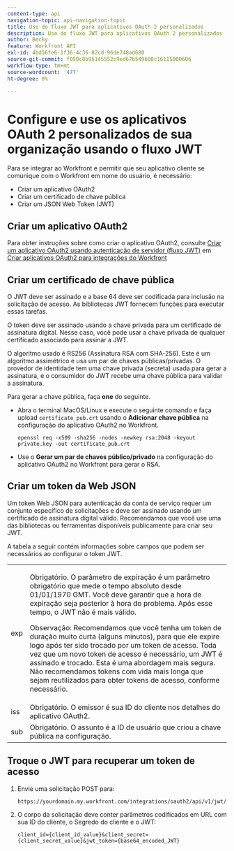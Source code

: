 ```yaml
---
content-type: api
navigation-topic: api-navigation-topic
title: Uso do fluxo JWT para aplicativos OAuth 2 personalizados
description: Uso do fluxo JWT para aplicativos OAuth 2 personalizados
author: Becky
feature: Workfront API
exl-id: 4bd56fe6-1f36-4c36-82cd-96de748ad680
source-git-commit: f050c8b95145552c9ed67b549608c16115000606
workflow-type: tm+mt
source-wordcount: '477'
ht-degree: 0%

---
```


# Configure e use os aplicativos OAuth 2 personalizados de sua organização usando o fluxo JWT

Para se integrar ao Workfront e permitir que seu aplicativo cliente se comunique com o Workfront em nome do usuário, é necessário:

* Criar um aplicativo OAuth2
* Criar um certificado de chave pública
* Criar um JSON Web Token (JWT)

## Criar um aplicativo OAuth2

Para obter instruções sobre como criar o aplicativo OAuth2, consulte [Criar um aplicativo OAuth2 usando autenticação de servidor (fluxo JWT)](../../administration-and-setup/configure-integrations/create-oauth-application.md#create2) em [Criar aplicativos OAuth2 para integrações do Workfront](../../administration-and-setup/configure-integrations/create-oauth-application.md)

## Criar um certificado de chave pública

O JWT deve ser assinado e a base 64 deve ser codificada para inclusão na solicitação de acesso. As bibliotecas JWT fornecem funções para executar essas tarefas.

O token deve ser assinado usando a chave privada para um certificado de assinatura digital. Nesse caso, você pode usar a chave privada de qualquer certificado associado para assinar a JWT.

O algoritmo usado é RS256 (Assinatura RSA com SHA-256). Este é um algoritmo assimétrico e usa um par de chaves públicas/privadas. O provedor de identidade tem uma chave privada (secreta) usada para gerar a assinatura, e o consumidor do JWT recebe uma chave pública para validar a assinatura.

Para gerar a chave pública, faça **one** do seguinte.

* Abra o terminal MacOS/Linux e execute o seguinte comando e faça upload `certificate_pub.crt` usando o **Adicionar chave pública** na configuração do aplicativo OAuth2 no Workfront.

   <!-- [Copy](javascript:void(0);) -->
   <pre><code>openssl req -x509 -sha256 -nodes -newkey rsa:2048 -keyout private.key -out certificate_pub.crt</code></pre>

* Use o **Gerar um par de chaves público/privado** na configuração do aplicativo OAuth2 no Workfront para gerar o RSA.

## Criar um token da Web JSON

Um token Web JSON para autenticação da conta de serviço requer um conjunto específico de solicitações e deve ser assinado usando um certificado de assinatura digital válido. Recomendamos que você use uma das bibliotecas ou ferramentas disponíveis publicamente para criar seu JWT.

A tabela a seguir contém informações sobre campos que podem ser necessários ao configurar o token JWT.

<table style="table-layout:auto"> 
 <col> 
 <col> 
 <tbody> 
  <tr> 
   <td role="rowheader">exp</td> 
   <td> <p>Obrigatório. O parâmetro de expiração é um parâmetro obrigatório que mede o tempo absoluto desde 01/01/1970 GMT. Você deve garantir que a hora de expiração seja posterior à hora do problema. Após esse tempo, o JWT não é mais válido. </p> <p>Observação: Recomendamos que você tenha um token de duração muito curta (alguns minutos), para que ele expire logo após ter sido trocado por um token de acesso. Toda vez que um novo token de acesso é necessário, um JWT é assinado e trocado. Esta é uma abordagem mais segura. Não recomendamos tokens com vida mais longa que sejam reutilizados para obter tokens de acesso, conforme necessário.</p> </td> 
  </tr> 
  <tr> 
   <td role="rowheader">iss</td> 
   <td>Obrigatório. O emissor é sua ID do cliente nos detalhes do aplicativo OAuth2.</td> 
  </tr> 
  <tr> 
   <td role="rowheader">sub</td> 
   <td>Obrigatório. O assunto é a ID de usuário que criou a chave pública na configuração.</td> 
  </tr> 
 </tbody> 
</table>

## Troque o JWT para recuperar um token de acesso

1. Envie uma solicitação POST para:

   <!-- [Copy](javascript:void(0);) -->
   <pre><code>https://yourdomain.my.workfront.com/integrations/oauth2/api/v1/jwt/exchange</code></pre>

1. O corpo da solicitação deve conter parâmetros codificados em URL com sua ID do cliente, o Segredo do cliente e o JWT:

   <!-- [Copy](javascript:void(0);) -->
   <pre><code>client_id={client_id_value}&client_secret={client_secret_value}&jwt_token={base64_encoded_JWT}</code></pre>

 
